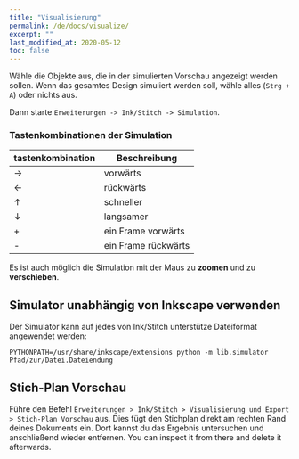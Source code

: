 ```yaml
---
title: "Visualisierung"
permalink: /de/docs/visualize/
excerpt: ""
last_modified_at: 2020-05-12
toc: false
---
```


Wähle die Objekte aus, die in der simulierten Vorschau angezeigt werden sollen. Wenn das gesamtes Design simuliert werden soll, wähle alles (`Strg + A`) oder nichts aus.

Dann starte `Erweiterungen -> Ink/Stitch -> Simulation`.

### Tastenkombinationen der Simulation

tastenkombination | Beschreibung
-------- | --------
<key>→</key> | vorwärts
<key>←</key> | rückwärts
<key>↑</key> | schneller
<key>↓</key> | langsamer
<key>+</key> | ein Frame vorwärts
<key>-</key> | ein Frame rückwärts

Es ist auch möglich die Simulation mit der Maus zu **zoomen** und zu **verschieben**.

## Simulator unabhängig von Inkscape verwenden

Der Simulator kann auf jedes von Ink/Stitch unterstütze Dateiformat angewendet werden:

```
PYTHONPATH=/usr/share/inkscape/extensions python -m lib.simulator Pfad/zur/Datei.Dateiendung
```

## Stich-Plan Vorschau

Führe den Befehl `Erweiterungen > Ink/Stitch > Visualisierung und Export > Stich-Plan Vorschau` aus.
Dies fügt den Stichplan direkt am rechten Rand deines Dokuments ein.
Dort kannst du das Ergebnis untersuchen und anschließend wieder entfernen.
You can inspect it from there and delete it afterwards.
